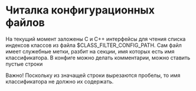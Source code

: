 # Читалка конфигурационных файлов
На текущий момент заложены C и C++ интерфейсы для чтения списка индексов классов из файла $CLASS_FILTER_CONFIG_PATH.
Сам файл имеет служебные метки, разбит на секции, имя которых есть имя классификатора.
В конфиге можно делать комментарии, можно ставить пустые строки

Важно! Поскольку из значащей строки вырезаются пробелы, то имя классификатора не должно их содержать.
